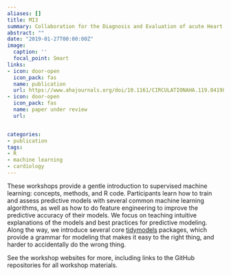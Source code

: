 ```yaml
---
aliases: []
title: MI3 
summary: Collaboration for the Diagnosis and Evaluation of acute Heart Failure
abstract: ""
date: "2019-01-27T00:00:00Z"
image:
  caption: ''
  focal_point: Smart
links:
- icon: door-open
  icon_pack: fas
  name: publication
  url: https://www.ahajournals.org/doi/10.1161/CIRCULATIONAHA.119.041980
- icon: door-open
  icon_pack: fas
  name: paper under review
  url: 


categories:
- publication
tags:
- R
- machine learning
- cardiology
---
```


These workshops provide a gentle introduction to supervised machine learning: concepts, methods, and R code. Participants learn how to train and assess predictive models with several common machine learning algorithms, as well as how to do feature engineering to improve the predictive accuracy of their models. We focus on teaching intuitive explanations of the models and best practices for predictive modeling. Along the way, we introduce several core [tidymodels](https://github.com/tidymodels) packages, which provide a grammar for modeling that makes it easy to the right thing, and harder to accidentally do the wrong thing. 


See the workshop websites for more, including links to the GitHub repositories for all workshop materials.
